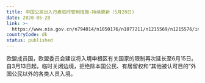 ```yaml
---
title: 中国公民出入丹麦临时管制措施-持续更新（5月28日)
date: 2020-05-28
link: >-
  https://www.nia.gov.cn/n794014/n1050176/n1077211/n1215569/n1215576/index.html
countryCode: dk
status: published
---
```

欧盟成员国，欧盟委员会建议将入境申根区有关国家的限制再次延长至6月15日。自3月13日起，临时关闭边境，拒绝除本国公民、有居留权和“其他被认可目的”外国公民以外的各类人员入境。